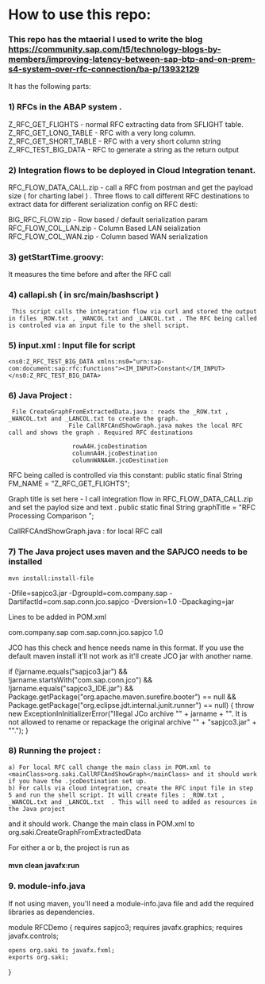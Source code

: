 #	How to use this repo:

###	This repo has the mtaerial I used to write the blog https://community.sap.com/t5/technology-blogs-by-members/improving-latency-between-sap-btp-and-on-prem-s4-system-over-rfc-connection/ba-p/13932129 

It has the following parts:

###	1) RFCs in the ABAP system .

   Z_RFC_GET_FLIGHTS - normal RFC extracting data from SFLIGHT table.
   Z_RFC_GET_LONG_TABLE - RFC with a very long column.
   Z_RFC_GET_SHORT_TABLE - RFC with a very short column string
   Z_RFC_TEST_BIG_DATA - RFC to generate a string as the return output
   
###	2) Integration flows to be deployed in Cloud Integration tenant.
   RFC_FLOW_DATA_CALL.zip - call a RFC from postman and get the payload size ( for charting label ) .
   Three flows to call different RFC destinations to extract data for different serialization config on RFC desti:
   
   BIG_RFC_FLOW.zip - Row based / default serialization param
   RFC_FLOW_COL_LAN.zip - Column Based LAN seialization 
   RFC_FLOW_COL_WAN.zip - Column based WAN serialization

###	3) getStartTime.groovy:
   It measures the time before and after the RFC call
      
###   4) callapi.sh ( in src/main/bashscript )
     This script calls the integration flow via curl and stored the output in files _ROW.txt , _WANCOL.txt and _LANCOL.txt . The RFC being called is controled via an input file to the shell script.
  
###   5) input.xml : Input file for script
    <ns0:Z_RFC_TEST_BIG_DATA xmlns:ns0="urn:sap-com:document:sap:rfc:functions"><IM_INPUT>Constant</IM_INPUT></ns0:Z_RFC_TEST_BIG_DATA>
      
###   6) Java Project :
     File CreateGraphFromExtractedData.java : reads the _ROW.txt , _WANCOL.txt and _LANCOL.txt to create the graph.
                     File CallRFCAndShowGraph.java makes the local RFC call and shows the graph . Required RFC destinations

                      rowA4H.jcoDestination
                      columnA4H.jcoDestination
                      columnWANA4H.jcoDestination

RFC being called is controlled via this constant:
	public static final String FM_NAME = "Z_RFC_GET_FLIGHTS";

 Graph title is set here - I call integration flow in RFC_FLOW_DATA_CALL.zip and set the paylod size and text .
 public static final String graphTitle = "RFC Processing Comparison "; 

 CallRFCAndShowGraph.java : for local RFC call 

### 7) The Java project uses maven and the SAPJCO needs to be installed

    mvn install:install-file 
-Dfile=sapjco3.jar 
-DgroupId=com.company.sap 
-DartifactId=com.sap.conn.jco.sapjco 
-Dversion=1.0 
-Dpackaging=jar

Lines to be added in POM.xml

<dependency>
    <groupId>com.company.sap</groupId>
    <artifactId>com.sap.conn.jco.sapjco</artifactId>
    <version>1.0</version>
</dependency>

JCO has this check  and hence needs name in this format. If you use the default maven install it'll not work as it'll create JCO jar with another name.

if (!jarname.equals("sapjco3.jar") 
&& !jarname.startsWith("com.sap.conn.jco") 
&& !jarname.equals("sapjco3_IDE.jar") 
&& Package.getPackage("org.apache.maven.surefire.booter") == null 
&& Package.getPackage("org.eclipse.jdt.internal.junit.runner") == null) {
    throw new ExceptionInInitializerError("Illegal JCo archive \"" + jarname + "\". It is not allowed to rename or repackage the original archive \"" + "sapjco3.jar" + "\".");
}

###	8) Running the project :

	a) For local RFC call change the main class in POM.xml to <mainClass>org.saki.CallRFCAndShowGraph</mainClass> and it should work if you have the .jcoDestination set up.
	b) For calls via cloud integration, create the RFC input file in step 5 and run the shell script. It will create files : _ROW.txt , _WANCOL.txt and _LANCOL.txt  . This will need to added as resources in 	the Java project 
and it should work. Change the main class in POM.xml to 
<mainClass>org.saki.CreateGraphFromExtractedData</mainClass>

For either a or b, the project is run as 
####	mvn clean javafx:run

###	9. module-info.java
If not using maven, you'll need a module-info.java file and add the required libraries as dependencies.

module RFCDemo {
	requires sapjco3;
	requires javafx.graphics;
	requires javafx.controls;
	
    opens org.saki to javafx.fxml;
    exports org.saki;	
	
}
   
